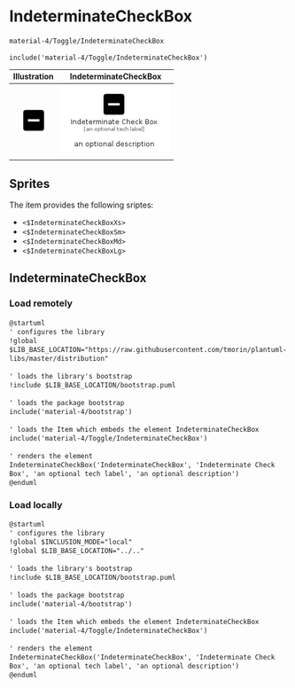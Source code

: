 # IndeterminateCheckBox


```text
material-4/Toggle/IndeterminateCheckBox
```

```text
include('material-4/Toggle/IndeterminateCheckBox')
```



| Illustration | IndeterminateCheckBox |
| :---: | :---: |
| ![illustration for Illustration](../../material-4/Toggle/IndeterminateCheckBox.png) | ![illustration for IndeterminateCheckBox](../../material-4/Toggle/IndeterminateCheckBox.Local.png) |



## Sprites
The item provides the following sriptes:

- `<$IndeterminateCheckBoxXs>`
- `<$IndeterminateCheckBoxSm>`
- `<$IndeterminateCheckBoxMd>`
- `<$IndeterminateCheckBoxLg>`





## IndeterminateCheckBox

### Load remotely
```plantuml
@startuml
' configures the library
!global $LIB_BASE_LOCATION="https://raw.githubusercontent.com/tmorin/plantuml-libs/master/distribution"

' loads the library's bootstrap
!include $LIB_BASE_LOCATION/bootstrap.puml

' loads the package bootstrap
include('material-4/bootstrap')

' loads the Item which embeds the element IndeterminateCheckBox
include('material-4/Toggle/IndeterminateCheckBox')

' renders the element
IndeterminateCheckBox('IndeterminateCheckBox', 'Indeterminate Check Box', 'an optional tech label', 'an optional description')
@enduml
```

### Load locally
```plantuml
@startuml
' configures the library
!global $INCLUSION_MODE="local"
!global $LIB_BASE_LOCATION="../.."

' loads the library's bootstrap
!include $LIB_BASE_LOCATION/bootstrap.puml

' loads the package bootstrap
include('material-4/bootstrap')

' loads the Item which embeds the element IndeterminateCheckBox
include('material-4/Toggle/IndeterminateCheckBox')

' renders the element
IndeterminateCheckBox('IndeterminateCheckBox', 'Indeterminate Check Box', 'an optional tech label', 'an optional description')
@enduml
```

